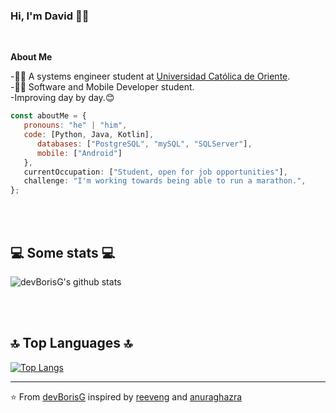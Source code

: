### Hi, I'm David 🧑‍💻

</br>

**About Me**

<p>-🧑‍🎓 A systems engineer student at <a href="https://www.uco.edu.co/">Universidad Católica de Oriente</a>.</br>
-👨‍💻 Software and Mobile Developer student.</br>
-Improving day by day.😊</br></p>


```javascript
const aboutMe = {
   pronouns: "he" | "him",
   code: [Python, Java, Kotlin],
      databases: ["PostgreSQL", "mySQL", "SQLServer"],
      mobile: ["Android"]
   },
   currentOccupation: ["Student, open for job opportunities"],
   challenge: "I'm working towards being able to run a marathon.",
};
```
</br></br>
<h2>💻 Some stats 💻</h2>

![devBorisG's github stats](https://github-readme-stats.vercel.app/api?username=devBorisG&show_icons=true&theme=merko)

</br></br>

<h2>🔝 Top Languages 🔝</h2>

[![Top Langs](https://github-readme-stats.vercel.app/api/top-langs/?username=devBorisG&langs_count=8&theme=dark)](https://github.com/anuraghazra/github-readme-stats)

---

⭐️ From [devBorisG](https://github.com/devBorisG) inspired by [reeveng](https://github.com/reeveng) and [anuraghazra](https://github.com/anuraghazra)
